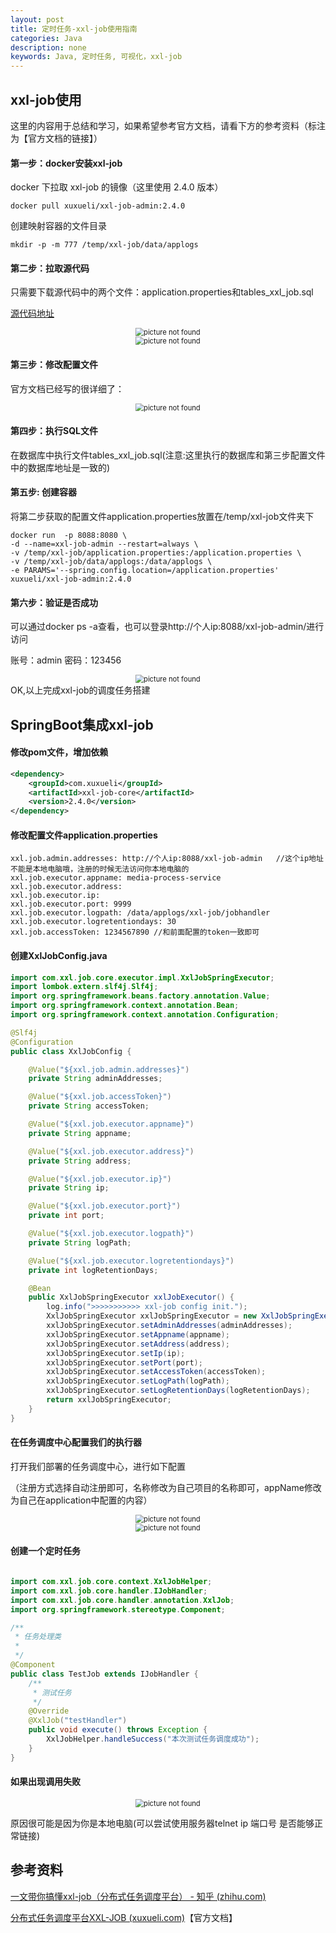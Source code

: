 ```yaml
---
layout: post
title: 定时任务-xxl-job使用指南
categories: Java
description: none
keywords: Java, 定时任务, 可视化，xxl-job
---
```


## xxl-job使用

这里的内容用于总结和学习，如果希望参考官方文档，请看下方的参考资料（标注为【官方文档的链接】）

#### 第一步：docker安装xxl-job

docker 下拉取 xxl-job 的镜像（这里使用 2.4.0 版本）

```shell
docker pull xuxueli/xxl-job-admin:2.4.0
```

创建映射容器的文件目录

```shell
mkdir -p -m 777 /temp/xxl-job/data/applogs
```

#### 第二步：拉取源代码

只需要下载源代码中的两个文件：application.properties和tables_xxl_job.sql

[源代码地址](https://gitee.com/xuxueli0323/xxl-job)

<center>
    <img src="/images/posts/blog/java/定时任务/xxl-job/xxl-job-db.png" alt="picture not found" style="zoom:80%;" />
    <br>
</center>

<center>
    <img src="/images/posts/blog/java/定时任务/xxl-job/xxl-job-properties.png" alt="picture not found" style="zoom:80%;" />
    <br>
</center>

#### 第三步：修改配置文件

官方文档已经写的很详细了：

<center>
    <img src="/images/posts/blog/java/定时任务/xxl-job/配置文件.png" alt="picture not found" style="zoom:80%;" />
    <br>
</center>

#### 第四步：执行SQL文件

在数据库中执行文件tables_xxl_job.sql(注意:这里执行的数据库和第三步配置文件中的数据库地址是一致的)

#### 第五步:  创建容器

将第二步获取的配置文件application.properties放置在/temp/xxl-job文件夹下

```shell
docker run  -p 8088:8080 \
-d --name=xxl-job-admin --restart=always \
-v /temp/xxl-job/application.properties:/application.properties \
-v /temp/xxl-job/data/applogs:/data/applogs \
-e PARAMS='--spring.config.location=/application.properties' xuxueli/xxl-job-admin:2.4.0
```

#### 第六步：验证是否成功

可以通过docker ps -a查看，也可以登录http://个人ip:8088/xxl-job-admin/进行访问

账号：admin 密码：123456

<center>
    <img src="/images/posts/blog/java/定时任务/xxl-job/部署成功.png" alt="picture not found" style="zoom:80%;" />
    <br>
</center>
OK,以上完成xxl-job的调度任务搭建

## SpringBoot集成xxl-job

#### 修改pom文件，增加依赖

```xml
<dependency>
    <groupId>com.xuxueli</groupId>
    <artifactId>xxl-job-core</artifactId>
    <version>2.4.0</version>
</dependency>
```

#### 修改配置文件application.properties

```properties
xxl.job.admin.addresses: http://个人ip:8088/xxl-job-admin   //这个ip地址不能是本地电脑哦，注册的时候无法访问你本地电脑的
xxl.job.executor.appname: media-process-service
xxl.job.executor.address:
xxl.job.executor.ip:
xxl.job.executor.port: 9999
xxl.job.executor.logpath: /data/applogs/xxl-job/jobhandler
xxl.job.executor.logretentiondays: 30
xxl.job.accessToken: 1234567890 //和前面配置的token一致即可
```

#### 创建XxlJobConfig.java

```java
import com.xxl.job.core.executor.impl.XxlJobSpringExecutor;
import lombok.extern.slf4j.Slf4j;
import org.springframework.beans.factory.annotation.Value;
import org.springframework.context.annotation.Bean;
import org.springframework.context.annotation.Configuration;

@Slf4j
@Configuration
public class XxlJobConfig {

    @Value("${xxl.job.admin.addresses}")
    private String adminAddresses;

    @Value("${xxl.job.accessToken}")
    private String accessToken;

    @Value("${xxl.job.executor.appname}")
    private String appname;

    @Value("${xxl.job.executor.address}")
    private String address;

    @Value("${xxl.job.executor.ip}")
    private String ip;

    @Value("${xxl.job.executor.port}")
    private int port;

    @Value("${xxl.job.executor.logpath}")
    private String logPath;

    @Value("${xxl.job.executor.logretentiondays}")
    private int logRetentionDays;

    @Bean
    public XxlJobSpringExecutor xxlJobExecutor() {
        log.info(">>>>>>>>>>> xxl-job config init.");
        XxlJobSpringExecutor xxlJobSpringExecutor = new XxlJobSpringExecutor();
        xxlJobSpringExecutor.setAdminAddresses(adminAddresses);
        xxlJobSpringExecutor.setAppname(appname);
        xxlJobSpringExecutor.setAddress(address);
        xxlJobSpringExecutor.setIp(ip);
        xxlJobSpringExecutor.setPort(port);
        xxlJobSpringExecutor.setAccessToken(accessToken);
        xxlJobSpringExecutor.setLogPath(logPath);
        xxlJobSpringExecutor.setLogRetentionDays(logRetentionDays);
        return xxlJobSpringExecutor;
    }
}
```

#### 在任务调度中心配置我们的执行器

打开我们部署的任务调度中心，进行如下配置

（注册方式选择自动注册即可，名称修改为自己项目的名称即可，appName修改为自己在application中配置的内容）

<center>
    <img src="/images/posts/blog/java/定时任务/xxl-job/springboot集成xxl-job01.png" alt="picture not found" style="zoom:80%;" />
    <br>
</center>

<center>
    <img src="/images/posts/blog/java/定时任务/xxl-job/springboot集成xxl-job02.png" alt="picture not found" style="zoom:80%;" />
    <br>
</center>

#### 创建一个定时任务

```java

import com.xxl.job.core.context.XxlJobHelper;
import com.xxl.job.core.handler.IJobHandler;
import com.xxl.job.core.handler.annotation.XxlJob;
import org.springframework.stereotype.Component;

/**
 * 任务处理类
 *
 */
@Component
public class TestJob extends IJobHandler {
    /**
     * 测试任务
     */
    @Override
    @XxlJob("testHandler")
    public void execute() throws Exception {
        XxlJobHelper.handleSuccess("本次测试任务调度成功");
    }
}
```

#### 如果出现调用失败
<center>
    <img src="/images/posts/blog/java/定时任务/xxl-job/调用失败图片.png" alt="picture not found" style="zoom:80%;" />
    <br>
</center>

原因很可能是因为你是本地电脑(可以尝试使用服务器telnet ip 端口号 是否能够正常链接)

## 参考资料

[一文带你搞懂xxl-job（分布式任务调度平台） - 知乎 (zhihu.com)](https://zhuanlan.zhihu.com/p/625060354)

[分布式任务调度平台XXL-JOB (xuxueli.com)](https://www.xuxueli.com/xxl-job/)【官方文档】
